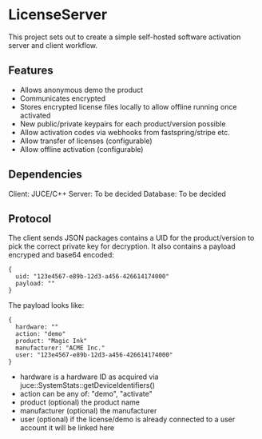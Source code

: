 LicenseServer
=============

This project sets out to create a simple self-hosted software activation server and client workflow.

Features
--------

- Allows anonymous demo the product
- Communicates encrypted
- Stores encrypted license files locally to allow offline running once activated
- New public/private keypairs for each product/version possible
- Allow activation codes via webhooks from fastspring/stripe etc.
- Allow transfer of licenses (configurable)
- Allow offline activation (configurable)

Dependencies
------------

Client: 	JUCE/C++
Server: 	To be decided
Database:	To be decided

Protocol
--------

The client sends JSON packages contains a UID for the product/version to pick the correct private key for decryption.
It also contains a payload encryped and base64 encoded:

    {
      uid: "123e4567-e89b-12d3-a456-426614174000"
      payload: ""
    }

The payload looks like:

    {
      hardware: ""
      action: "demo"
      product: "Magic Ink"
      manufacturer: "ACME Inc."
      user: "123e4567-e89b-12d3-a456-426614174000"
    }

- hardware is a hardware ID as acquired via juce::SystemStats::getDeviceIdentifiers()
- action can be any of: "demo", "activate"
- product (optional) the product name
- manufacturer (optional) the manufacturer
- user (optional) if the license/demo is already connected to a user account it will be linked here
